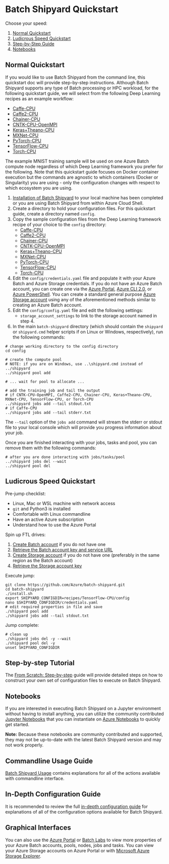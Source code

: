 # Batch Shipyard Quickstart
Choose your speed:

1. [Normal Quickstart](#normal)
2. [Ludicrous Speed Quickstart](#ludicrous)
3. [Step-by-Step Guide](#step-by-step)
4. [Notebooks](#notebooks)

## <a name="normal"></a>Normal Quickstart
If you would like to use Batch Shipyard from the command line, this quickstart
doc will provide step-by-step instructions. Although Batch Shipyard
supports any type of Batch processing or HPC workload, for the following
quickstart guide, we will select from the following Deep Learning recipes
as an example workflow:

* [Caffe-CPU](https://github.com/Azure/batch-shipyard/blob/master/recipes/Caffe-CPU)
* [Caffe2-CPU](https://github.com/Azure/batch-shipyard/blob/master/recipes/Caffe2-CPU)
* [Chainer-CPU](https://github.com/Azure/batch-shipyard/blob/master/recipes/Chainer-CPU)
* [CNTK-CPU-OpenMPI](https://github.com/Azure/batch-shipyard/blob/master/recipes/CNTK-CPU-OpenMPI)
* [Keras+Theano-CPU](https://github.com/Azure/batch-shipyard/blob/master/recipes/Keras+Theano-CPU)
* [MXNet-CPU](https://github.com/Azure/batch-shipyard/blob/master/recipes/MXNet-CPU)
* [PyTorch-CPU](https://github.com/Azure/batch-shipyard/blob/master/recipes/PyTorch-CPU)
* [TensorFlow-CPU](https://github.com/Azure/batch-shipyard/blob/master/recipes/TensorFlow-CPU)
* [Torch-CPU](https://github.com/Azure/batch-shipyard/blob/master/recipes/Torch-CPU)

The example MNIST training sample will be used on one Azure Batch compute node
regardless of which Deep Learning framework you prefer for the following.
Note that this quickstart guide focuses on Docker container execution but
the commands are agnostic to which containers (Docker or Singularity) you
are using - only the configuration changes with respect to which ecosystem
you are using.

1. [Installation of Batch Shipyard](01-batch-shipyard-installation.md)
to your local machine has been completed or you are using Batch Shipyard
from within Azure Cloud Shell.
2. Create a directory to hold your configuration files. For this quickstart
guide, create a directory named `config`.
3. Copy the sample configuration files from the Deep Learning framework recipe
of your choice to the `config` directory:
    * [Caffe-CPU](https://github.com/Azure/batch-shipyard/blob/master/recipes/Caffe-CPU/config/)
    * [Caffe2-CPU](https://github.com/Azure/batch-shipyard/blob/master/recipes/Caffe2-CPU/config/)
    * [Chainer-CPU](https://github.com/Azure/batch-shipyard/blob/master/recipes/Chainer-CPU/config/)
    * [CNTK-CPU-OpenMPI](https://github.com/Azure/batch-shipyard/blob/master/recipes/CNTK-CPU-OpenMPI/config/singlenode/)
    * [Keras+Theano-CPU](https://github.com/Azure/batch-shipyard/blob/master/recipes/Keras+Theano-CPU/config/)
    * [MXNet-CPU](https://github.com/Azure/batch-shipyard/blob/master/recipes/MXNet-CPU/config/singlenode/)
    * [PyTorch-CPU](https://github.com/Azure/batch-shipyard/blob/master/recipes/PyTorch-CPU/config/)
    * [TensorFlow-CPU](https://github.com/Azure/batch-shipyard/blob/master/recipes/TensorFlow-CPU/config/)
    * [Torch-CPU](https://github.com/Azure/batch-shipyard/blob/master/recipes/Torch-CPU/config/)
4. Edit the `config/credentials.yaml` file and populate it with your Azure
Batch and Azure Storage credentials. If you do not have an Azure Batch account,
you can create one via the
[Azure Portal](https://azure.microsoft.com/documentation/articles/batch-account-create-portal/),
[Azure CLI 2.0](https://docs.microsoft.com/cli/azure/install-azure-cli), or
[Azure PowerShell](https://azure.microsoft.com/documentation/articles/batch-powershell-cmdlets-get-started/).
You can create a standard general purpose
[Azure Storage account](https://docs.microsoft.com/azure/storage/storage-create-storage-account#create-a-storage-account)
using any of the aforementioned methods similar to creating an Azure Batch
account.
5. Edit the `config/config.yaml` file and edit the following settings:
    * `storage_account_settings` to link to the storage account named in step 4.
6. In the main `batch-shipyard` directory (which should contain the
`shipyard` or `shipyard.cmd` helper scripts if on Linux or Windows,
respectively), run the following commands:
```shell
# change working directory to the config directory
cd config

# create the compute pool
# NOTE: if you are on Windows, use ..\shipyard.cmd instead of ../shipyard
../shipyard pool add

# ... wait for pool to allocate ...

# add the training job and tail the output
# if CNTK-CPU-OpenMPI, Caffe2-CPU, Chainer-CPU, Keras+Theano-CPU, MXNet-CPU, TensorFlow-CPU, or Torch-CPU
../shipyard jobs add --tail stdout.txt
# if Caffe-CPU
../shipyard jobs add --tail stderr.txt
```
The `--tail` option of the `jobs add` command will stream the stderr or stdout
file to your local console which will provide you progress information about
your job.

Once you are finished interacting with your jobs, tasks and pool, you can
remove them with the following commands:
```shell
# after you are done interacting with jobs/tasks/pool
../shipyard jobs del --wait
../shipyard pool del
```

## <a name="ludicrous"></a>Ludicrous Speed Quickstart
Pre-jump checklist:

* Linux, Mac or WSL machine with network access
* `git` and Python3 is installed
* Comfortable with Linux commandline
* Have an active Azure subscription
* Understand how to use the Azure Portal

Spin up FTL drives:

1. [Create Batch account](https://portal.azure.com/#create/Microsoft.BatchAccount) if you do not have one
2. [Retrieve the Batch account key and service URL](https://portal.azure.com/#blade/HubsExtension/Resources/resourceType/Microsoft.Batch%2FbatchAccounts)
3. [Create Storage account](https://portal.azure.com/#create/Microsoft.StorageAccount-ARM) if you do not have one (preferably in the same region as the Batch account)
4. [Retrieve the Storage account key](https://portal.azure.com/#blade/HubsExtension/Resources/resourceType/Microsoft.Storage%2FStorageAccounts)

Execute jump:
```shell
git clone https://github.com/Azure/batch-shipyard.git
cd batch-shipyard
./install.sh
export SHIPYARD_CONFIGDIR=recipes/TensorFlow-CPU/config
nano $SHIPYARD_CONFIGDIR/credentials.yaml
# edit required properties in file and save
./shipyard pool add
./shipyard jobs add --tail stdout.txt
```

Jump complete:
```shell
# clean up
./shipyard jobs del -y --wait
./shipyard pool del -y
unset SHIPYARD_CONFIGDIR
```

## <a name="step-by-step"></a>Step-by-step Tutorial
The [From Scratch: Step-by-step](05-batch-shipyard-from-scratch-step-by-step.md)
guide will provide detailed steps on how to construct your own set of
configuration files to execute on Batch Shipyard.

## <a name="notebooks"></a>Notebooks
If you are interested in executing Batch Shipyard on a Jupyter environment
without having to install anything, you can utilize the community contributed
[Jupyter Notebooks](https://github.com/Azure/batch-shipyard/blob/master/contrib/notebooks)
that you can instantiate on [Azure Notebooks](https://notebooks.azure.com/)
to quickly get started.

**Note:** Because these notebooks are community contributed and supported,
they may not be up-to-date with the latest Batch Shipyard version and may
not work properly.

## Commandline Usage Guide
[Batch Shipyard Usage](20-batch-shipyard-usage.md) contains explanations for
all of the actions available with commandline interface.

## In-Depth Configuration Guide
It is recommended to review the full
[in-depth configuration guide](10-batch-shipyard-configuration.md) for
explanations of all of the configuration options available for Batch Shipyard.

## Graphical Interfaces
You can also use the [Azure Portal](https://portal.azure.com) or
[Batch Labs](https://github.com/Azure/BatchLabs) to
view more properties of your Azure Batch accounts, pools, nodes, jobs and
tasks. You can view your Azure Storage accounts on Azure Portal or with
[Microsoft Azure Storage Explorer](http://storageexplorer.com/).
